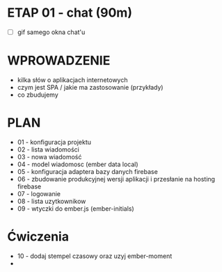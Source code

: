 # ETAP 01 - chat (90m) 

* [ ] gif samego okna chat'u

# WPROWADZENIE

* kilka słów o aplikacjach internetowych  
* czym jest SPA / jakie ma zastosowanie (przykłady)
* co zbudujemy

# PLAN

* 01 - konfiguracja projektu
* 02 - lista wiadomości
* 03 - nowa wiadomość
* 04 - model wiadomosc (ember data local)
* 05 - konfiguracja adaptera bazy danych firebase
* 06 - zbudowanie produkcyjnej wersji aplikacji i przesłanie na hosting firebase
* 07 - logowanie 
* 08 - lista uzytkownikow 
* 09 - wtyczki do ember.js (ember-initials)  

# Ćwiczenia

* 10 - dodaj stempel czasowy oraz uzyj ember-moment 
* 